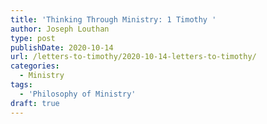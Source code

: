 ```yaml
---
title: 'Thinking Through Ministry: 1 Timothy '
author: Joseph Louthan
type: post
publishDate: 2020-10-14
url: /letters-to-timothy/2020-10-14-letters-to-timothy/
categories:
  - Ministry
tags:
  - 'Philosophy of Ministry'
draft: true
---
```

